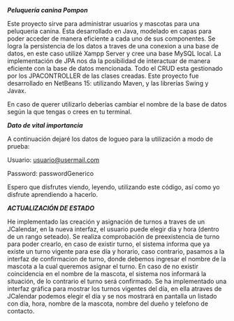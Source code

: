 ***Peluquería canina Pompon***

Este proyecto sirve para administrar usuarios y mascotas para una peluqueria canina.
Esta desarrollado en Java, modelado en capas para poder acceder de manera eficiente a cada uno de sus componentes.
Se logra la persistencia de los datos a traves de una conexion a una base de datos, en este caso utilizé Xampp Server y cree una base MySQL local.
La implementación de JPA nos da la posibilidad de interactuar de manera eficiente con la base de datos mencionada.
Todo el CRUD esta gestionado por los JPACONTROLLER de las clases creadas.
Este proyecto fue desarrollado en NetBeans 15: utilizando Maven, y las librerías Swing y Javax.

En caso de querer utilizarlo deberías cambiar el nombre de la base de datos según la que tengas o crees en tu terminal.


***Dato de vital importancia***

A continuación dejaré los datos de logueo para la utilización a modo de prueba:

Usuario: usuario@usermail.com

Password: passwordGenerico

Espero que disfrutes viendo, leyendo, utilizando este código, así como yo disfrute aprendiendo a hacerlo.

***ACTUALIZACIÓN DE ESTADO***

He implementado las creación y asignación de turnos a traves de un JCalendar, en la nueva interfaz, el usuario puede elegir dia y hora (dentro de un rango seteado).
Se realiza comprobación de preexistencia de turno para poder crearlo, en caso de existir turno, el sistema informa que ya existe un turno vigente para ese día y horario,
caso contrario, pasamos a la interfaz de confirmacion de turno, donde debemos ingresar el nombre de la mascota a la cual queremos asignar el turno. En caso de no existir coincidencia 
en el nombre de la mascota, el sistema nos informará la situación, de lo contrario el turno será confirmado.
Se ha implementado una interfaz gráfica para mostrar los turnos vigentes del día, en ella atraves de JCalendar podemos elegir el día y se nos mostrará en pantalla un listado con dia, hora, nombre de la mascota, nombre del dueño y telefono de contacto.




